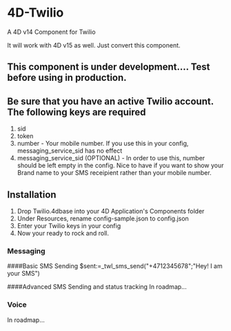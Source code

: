 # 4D-Twilio
A 4D v14 Component for Twilio

It will work with 4D v15 as well. Just convert this component.

## This component is under development.... Test before using in production.


## Be sure that you have an active Twilio account. The following keys are required
1. sid
2. token
3. number - Your mobile number. If you use this in your config, messaging_service_sid has no effect
4. messaging_service_sid (OPTIONAL) - In order to use this, number should be left empty in the config. Nice to have if you want to show your Brand name to your SMS receipient rather than your mobile number.

## Installation
1. Drop Twilio.4dbase into your 4D Application's Components folder
2. Under Resources, rename config-sample.json to config.json
3. Enter your Twilio keys in your config
4. Now your ready to rock and roll.

### Messaging
####Basic SMS Sending
$sent:=_twl_sms_send("+4712345678";"Hey! I am your SMS")

####Advanced SMS Sending and status tracking
In roadmap...



### Voice
In roadmap...


